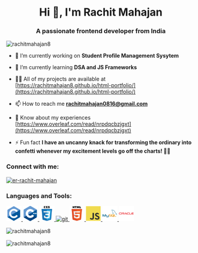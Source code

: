 <h1 align="center">Hi 👋, I'm Rachit Mahajan</h1>
<h3 align="center">A passionate frontend developer from India</h3>

<p align="left"> <img src="https://komarev.com/ghpvc/?username=rachitmahajan8&label=Profile%20views&color=0e75b6&style=flat" alt="rachitmahajan8" /> </p>

- 🔭 I’m currently working on **Student Profile Management Sysytem**

- 🌱 I’m currently learning **DSA and JS Frameworks**

- 👨‍💻 All of my projects are available at [https://rachitmahajan8.github.io/html-portfolio/](https://rachitmahajan8.github.io/html-portfolio/)

- 📫 How to reach me **rachitmahajan0816@gmail.com**

- 📄 Know about my experiences [https://www.overleaf.com/read/nrpdqcbzjgxt](https://www.overleaf.com/read/nrpdqcbzjgxt)

- ⚡ Fun fact **I have an uncanny knack for transforming the ordinary into confetti whenever my excitement levels go off the charts! 🎉💥**

<h3 align="left">Connect with me:</h3>
<p align="left">
<a href="https://linkedin.com/in/er-rachit-mahajan" target="blank"><img align="center" src="https://raw.githubusercontent.com/rahuldkjain/github-profile-readme-generator/master/src/images/icons/Social/linked-in-alt.svg" alt="er-rachit-mahajan" height="30" width="40" /></a>
</p>

<h3 align="left">Languages and Tools:</h3>
<p align="left"> <a href="https://www.cprogramming.com/" target="_blank" rel="noreferrer"> <img src="https://raw.githubusercontent.com/devicons/devicon/master/icons/c/c-original.svg" alt="c" width="40" height="40"/> </a> <a href="https://www.w3schools.com/cpp/" target="_blank" rel="noreferrer"> <img src="https://raw.githubusercontent.com/devicons/devicon/master/icons/cplusplus/cplusplus-original.svg" alt="cplusplus" width="40" height="40"/> </a> <a href="https://www.w3schools.com/css/" target="_blank" rel="noreferrer"> <img src="https://raw.githubusercontent.com/devicons/devicon/master/icons/css3/css3-original-wordmark.svg" alt="css3" width="40" height="40"/> </a> <a href="https://git-scm.com/" target="_blank" rel="noreferrer"> <img src="https://www.vectorlogo.zone/logos/git-scm/git-scm-icon.svg" alt="git" width="40" height="40"/> </a> <a href="https://www.w3.org/html/" target="_blank" rel="noreferrer"> <img src="https://raw.githubusercontent.com/devicons/devicon/master/icons/html5/html5-original-wordmark.svg" alt="html5" width="40" height="40"/> </a> <a href="https://developer.mozilla.org/en-US/docs/Web/JavaScript" target="_blank" rel="noreferrer"> <img src="https://raw.githubusercontent.com/devicons/devicon/master/icons/javascript/javascript-original.svg" alt="javascript" width="40" height="40"/> </a> <a href="https://www.mysql.com/" target="_blank" rel="noreferrer"> <img src="https://raw.githubusercontent.com/devicons/devicon/master/icons/mysql/mysql-original-wordmark.svg" alt="mysql" width="40" height="40"/> </a> <a href="https://www.oracle.com/" target="_blank" rel="noreferrer"> <img src="https://raw.githubusercontent.com/devicons/devicon/master/icons/oracle/oracle-original.svg" alt="oracle" width="40" height="40"/> </a> </p>

<p><img align="center" src="https://github-readme-stats.vercel.app/api/top-langs?username=rachitmahajan8&show_icons=true&locale=en&layout=compact" alt="rachitmahajan8" /></p>

<p><img align="center" src="https://github-readme-streak-stats.herokuapp.com/?user=rachitmahajan8&" alt="rachitmahajan8" /></p>
